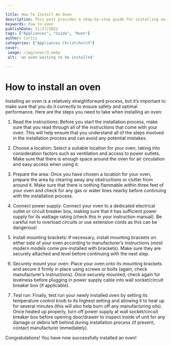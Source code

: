 ```yaml
---

title: How To Install An Oven
description: This post provides a step-by-step guide for installing an oven safely and correctly, so you can get the most out of your new appliance - read on to learn more!
keywords: how to oven
publishDate: 11/27/2022
tags: ["Appliances", "Guide", "Oven"]
author: Curtis
categories: ["Appliances Christchurch"]
cover: 
 image: /img/oven/3.webp
 alt: 'an oven waiting to be installed'

---
```


# How to install an oven

Installing an oven is a relatively straightforward process, but it’s important to make sure that you do it correctly to ensure safety and optimal performance. Here are the steps you need to take when installing an oven:

1. Read the instructions: Before you start the installation process, make sure that you read through all of the instructions that come with your oven. This will help ensure that you understand all of the steps involved in the installation process and can avoid any potential mistakes.

2. Choose a location: Select a suitable location for your oven, taking into consideration factors such as ventilation and access to power outlets. Make sure that there is enough space around the oven for air circulation and easy access when using it.

3. Prepare the area: Once you have chosen a location for your oven, prepare the area by clearing away any obstructions or clutter from around it. Make sure that there is nothing flammable within three feet of your oven and check for any gas or water lines nearby before continuing with the installation process.

4. Connect power supply: Connect your oven to a dedicated electrical outlet or circuit breaker box, making sure that it has sufficient power supply for its wattage rating (check this in your instruction manual). Be careful not to overload circuits or use extension cords as this can be dangerous! 

5. Install mounting brackets: If necessary, install mounting brackets on either side of your oven according to manufacturer’s instructions (most modern models come pre-installed with brackets). Make sure they are securely attached and level before continuing with the next step. 

6. Securely mount your oven: Place your oven onto its mounting brackets and secure it firmly in place using screws or bolts (again, check manufacturer’s instructions). Once securely mounted, check again for levelness before plugging in power supply cable into wall socket/circuit breaker box (if applicable). 

7. Test run: Finally, test run your newly installed oven by setting its temperature control knob to its highest setting and allowing it to heat up for several minutes (this will also help burn off any manufacturing oils). Once heated up properly, turn off power supply at wall socket/circuit breaker box before opening door/drawer to inspect inside of unit for any damage or debris left behind during installation process (if present, contact manufacturer immediately). 

 Congratulations! You have now successfully installed an oven!
